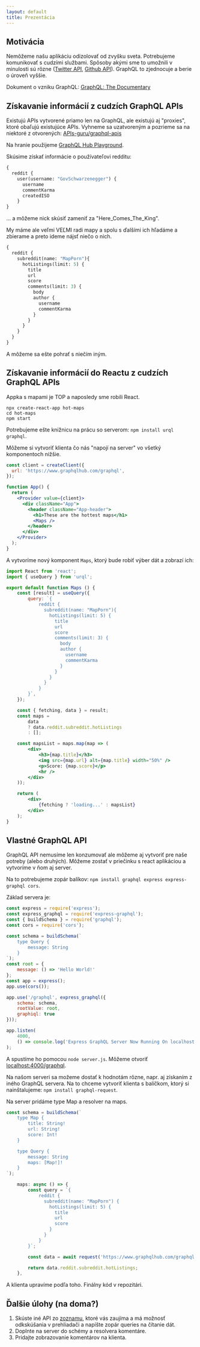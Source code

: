 ```yaml
---
layout: default
title: Prezentácia
---
```


## Motivácia

Nemôžeme našu aplikáciu odizolovať od zvyšku sveta. Potrebujeme komunikovať s cudzími službami. Spôsoby akými sme to umožnili v minulosti sú rôzne ([Twitter API](https://developer.twitter.com/en/docs/api-reference-index), [Github API](https://developer.github.com/v3/)). GraphQL to zjednocuje a berie o úroveň vyššie.

Dokument o vzniku GraphQL: [GraphQL: The Documentary](https://www.youtube.com/watch?v=783ccP__No8)

## Získavanie informácií z cudzích GraphQL APIs

Existujú APIs vytvorené priamo len na GraphQL, ale existujú aj "proxies", ktoré obaľujú existujúce APIs. Vyhneme sa uzatvoreným a pozrieme sa na niektoré z otvorených: [APIs-guru/graphql-apis](https://github.com/APIs-guru/graphql-apis)

Na hranie použijeme [GraphQL Hub Playground](https://www.graphqlhub.com/playground?query=%23%20Hit%20the%20Play%20button%20above!%0A%23%20Hit%20%22Docs%22%20on%20the%20right%20to%20explore%20the%20API%0A%0A%7B%0A%7D%0A).

Skúsime získať informácie o používateľovi redditu:

```graphql
{
  reddit {
    user(username: "GovSchwarzenegger") {
      username
      commentKarma
      createdISO
    }
}
```

... a môžeme nick skúsiť zameniť za "Here_Comes_The_King".

My máme ale veľmi VEĽMI radi mapy a spolu s ďalšími ich hľadáme a zbierame a preto ideme nájsť niečo o nich.


```graphql
{
  reddit {
    subreddit(name: "MapPorn"){
      hotListings(limit: 5) {
        title
        url
        score
        comments(limit: 3) {
          body
          author { 
            username
            commentKarma
          }
        }
      }
    }
  }
}
```

A môžeme sa ešte pohrať s niečím iným.

## Získavanie informácií do Reactu z cudzích GraphQL APIs 

Appka s mapami je TOP a naposledy sme robili React.

```
npx create-react-app hot-maps
cd hot-maps
npm start
```

Potrebujeme ešte knižnicu na prácu so serverom: `npm install urql graphql`.

Môžeme si vytvoriť klienta čo nás "napojí na server" vo všetký komponentoch nižšie.

```jsx
const client = createClient({
  url: 'https://www.graphqlhub.com/graphql',
});

function App() {
  return (
    <Provider value={client}>
      <div className="App">
        <header className="App-header">
          <h1>These are the hottest maps</h1>
          <Maps />
        </header>
      </div>
    </Provider>
  );
}
```

A vytvoríme nový komponent `Maps`, ktorý bude robiť výber dát a zobrazí ich:

```jsx
import React from 'react';
import { useQuery } from 'urql';

export default function Maps () {
    const [result] = useQuery({
        query: `{
            reddit {
              subreddit(name: "MapPorn"){
                hotListings(limit: 5) {
                  title
                  url
                  score
                  comments(limit: 3) {
                    body
                    author { 
                      username
                      commentKarma
                    }
                  }
                }
              }
            }
        }`,
    });

    const { fetching, data } = result;
    const maps =
        data
        ? data.reddit.subreddit.hotListings
        : [];

    const mapsList = maps.map(map => (
        <div>
            <h3>{map.title}</h3>
            <img src={map.url} alt={map.title} width="50%" />
            <p>Score: {map.score}</p>
            <hr />
        </div>
    ));

    return (
        <div>
            {fetching ? 'loading...' : mapsList}
        </div>
    );
}
```

## Vlastné GraphQL API

GraphQL API nemusíme len konzumovať ale môžeme aj vytvoriť pre naše potreby (alebo druhých). Môžeme zostať v priečinku s react aplikáciou a vytvoríme v ňom aj server.

Na to potrebujeme zopár balíkov: `npm install graphql express express-graphql cors`.

Základ servera je:

```js
const express = require('express');
const express_graphql = require('express-graphql');
const { buildSchema } = require('graphql');
const cors = require('cors');

const schema = buildSchema(`
    type Query {
        message: String
    }
`);
const root = {
    message: () => 'Hello World!'
};
const app = express();
app.use(cors());

app.use('/graphql', express_graphql({
    schema: schema,
    rootValue: root,
    graphiql: true
}));

app.listen(
    4000,
    () => console.log('Express GraphQL Server Now Running On localhost:4000/graphql'),
);
```

A spustíme ho pomocou `node server.js`. Môžeme otvoriť [localhost:4000/graphql](http://localhost:4000/graphql).

Na našom serveri sa možeme dostať k hodnotám rôzne, napr. aj získaním z iného GraphQL servera. Na to chceme vytvoriť klienta s balíčkom, ktorý si nainštalujeme: `npm install graphql-request`.

Na server pridáme type Map a resolver na maps.

```js
const schema = buildSchema(`
    type Map {
        title: String!
        url: String!
        score: Int!
    }

    type Query {
        message: String
        maps: [Map!]!
    }
`);
```


```js
    maps: async () => {
        const query = `{
            reddit {
              subreddit(name: "MapPorn") {
                hotListings(limit: 5) {
                  title
                  url
                  score
                }
              }
            }
        }`;

        const data = await request('https://www.graphqlhub.com/graphql', query);

        return data.reddit.subreddit.hotListings;
    },
```

A klienta upravíme podľa toho. Finálny kód v repozitári.

## Ďalšie úlohy (na doma?)

1. Skúste iné API zo [zoznamu](https://github.com/APIs-guru/graphql-apis), ktoré vás zaujíma a má možnosť odkskúšania v prehliadači a napíšte zopár queries na čítanie dát.
2. Doplnte na server do schémy a resolvera komentáre.
3. Pridajte zobrazovanie komentárov na klienta.

